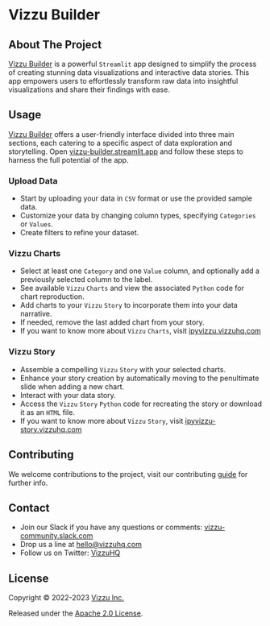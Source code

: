 # Vizzu Builder

## About The Project

[Vizzu Builder](https://vizzu-builder.streamlit.app/) is a powerful `Streamlit`
app designed to simplify the process of creating stunning data visualizations
and interactive data stories. This app empowers users to effortlessly transform
raw data into insightful visualizations and share their findings with ease.

## Usage

[Vizzu Builder](https://vizzu-builder.streamlit.app/) offers a user-friendly
interface divided into three main sections, each catering to a specific aspect
of data exploration and storytelling. Open
[vizzu-builder.streamlit.app](https://vizzu-builder.streamlit.app/) and follow
these steps to harness the full potential of the app.

### Upload Data

- Start by uploading your data in `CSV` format or use the provided sample data.
- Customize your data by changing column types, specifying `Categories` or
  `Values`.
- Create filters to refine your dataset.

### Vizzu Charts

- Select at least one `Category` and one `Value` column, and optionally add a
  previously selected column to the label.
- See available `Vizzu` `Charts` and view the associated `Python` code for chart
  reproduction.
- Add charts to your `Vizzu` `Story` to incorporate them into your data
  narrative.
- If needed, remove the last added chart from your story.
- If you want to know more about `Vizzu` `Charts`, visit
  [ipyvizzu.vizzuhq.com](https://ipyvizzu.vizzuhq.com/)

### Vizzu Story

- Assemble a compelling `Vizzu` `Story` with your selected charts.
- Enhance your story creation by automatically moving to the penultimate slide
  when adding a new chart.
- Interact with your data story.
- Access the `Vizzu` `Story` `Python` code for recreating the story or download
  it as an `HTML` file.
- If you want to know more about `Vizzu` `Story`, visit
  [ipyvizzu-story.vizzuhq.com](https://ipyvizzu-story.vizzuhq.com/)

## Contributing

We welcome contributions to the project, visit our contributing
[guide](CONTRIBUTING.md) for further info.

## Contact

- Join our Slack if you have any questions or comments:
  [vizzu-community.slack.com](https://join.slack.com/t/vizzu-community/shared_invite/zt-w2nqhq44-2CCWL4o7qn2Ns1EFSf9kEg)
- Drop us a line at hello@vizzuhq.com
- Follow us on Twitter: [VizzuHQ](https://twitter.com/VizzuHQ)

## License

Copyright © 2022-2023 [Vizzu Inc.](https://vizzuhq.com)

Released under the [Apache 2.0 License](LICENSE.md).
